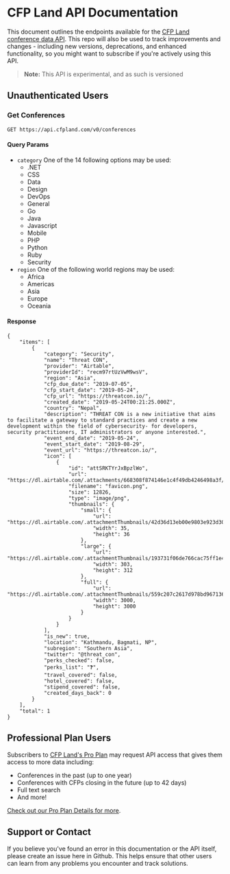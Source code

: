 # CFP Land API Documentation

This document outlines the endpoints available for the [CFP Land conference data API](https://www.cfpland.com/). This repo will also be used to track improvements and changes - including new versions, deprecations, and enhanced functionality, so you might want to subscribe if you're actively using this API.

> **Note:** This API is experimental, and as such is versioned 

## Unauthenticated Users

### Get Conferences

```
GET https://api.cfpland.com/v0/conferences
```

#### Query Params
- `category` One of the 14 following options may be used:
  - .NET
  - CSS
  - Data
  - Design
  - DevOps
  - General
  - Go
  - Java
  - Javascript
  - Mobile
  - PHP
  - Python
  - Ruby
  - Security
- `region` One of the following world regions may be used:
  - Africa
  - Americas
  - Asia
  - Europe
  - Oceania

#### Response

```
{
    "items": [
        {
            "category": "Security",
            "name": "Threat CON",
            "provider": "Airtable",
            "providerId": "recm97rtUzVwM9wsV",
            "region": "Asia",
            "cfp_due_date": "2019-07-05",
            "cfp_start_date": "2019-05-24",
            "cfp_url": "https://threatcon.io/",
            "created_date": "2019-05-24T00:21:25.000Z",
            "country": "Nepal",
            "description": "THREAT CON is a new initiative that aims to facilitate a gateway to standard practices and create a new development within the field of cybersecurity- for developers, security practitioners, IT administrators or anyone interested.",
            "event_end_date": "2019-05-24",
            "event_start_date": "2019-08-29",
            "event_url": "https://threatcon.io/",
            "icon": [
                {
                    "id": "attSRKTYrJxBpzlWo",
                    "url": "https://dl.airtable.com/.attachments/668308f874146e1c4f49db4246498a3f/10ebc5a8/favicon.png",
                    "filename": "favicon.png",
                    "size": 12826,
                    "type": "image/png",
                    "thumbnails": {
                        "small": {
                            "url": "https://dl.airtable.com/.attachmentThumbnails/42d36d13eb00e9803e923d3063ed053f/f7e763e0",
                            "width": 35,
                            "height": 36
                        },
                        "large": {
                            "url": "https://dl.airtable.com/.attachmentThumbnails/193731f06de766cac75ff1e4ff59e57e/c2b6bf4c",
                            "width": 303,
                            "height": 312
                        },
                        "full": {
                            "url": "https://dl.airtable.com/.attachmentThumbnails/559c207c2617d978bd9671369462c9e7/2a6f2a18",
                            "width": 3000,
                            "height": 3000
                        }
                    }
                }
            ],
            "is_new": true,
            "location": "Kathmandu, Bagmati, NP",
            "subregion": "Southern Asia",
            "twitter": "@threat_con",
            "perks_checked": false,
            "perks_list": "❓",
            "travel_covered": false,
            "hotel_covered": false,
            "stipend_covered": false,
            "created_days_back": 0
        }
    ],
    "total": 1
}
```

## Professional Plan Users

Subscribers to [CFP Land's Pro Plan](https://pro.cfpland.com/) may request API access that gives them access to more data including:

- Conferences in the past (up to one year)
- Conferences with CFPs closing in the future (up to 42 days)
- Full text search
- And more!

[Check out our Pro Plan Details for more](https://pro.cfpland.com/).

## Support or Contact

If you believe you've found an error in this documentation or the API itself, please create an issue here in Github. This helps ensure that other users can learn from any problems you encounter and track solutions.
